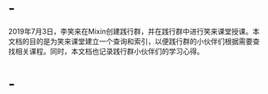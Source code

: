 # -
2019年7月3日，李笑来在Mixin创建践行群，并在践行群中进行笑来课堂授课。本文档的目的是为笑来课堂建立一个查询和索引，以便践行群的小伙伴们根据需要查找相关课程。同时，本文档也记录践行群小伙伴们的学习心得。
# -
